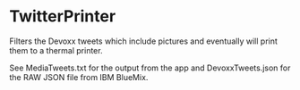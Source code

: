 # TwitterPrinter

Filters the Devoxx tweets which include pictures and eventually will print them to a thermal printer.

See MediaTweets.txt for the output from the app and DevoxxTweets.json for the RAW JSON file from IBM BlueMix.